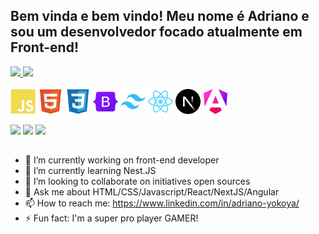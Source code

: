 ## Bem vinda e bem vindo! Meu nome é Adriano e sou um desenvolvedor focado atualmente em Front-end!

<div>
  <a href="https://github.com/yokoya-adriano">
    <img height="180em" src="https://github-readme-stats.vercel.app/api?username=yokoya-adriano&show_icons=true&theme=gotham&include_all_commits=true"/>
    <img height="180em" src="https://github-readme-stats.vercel.app/api/top-langs/?username=yokoya-adriano&layout=compact&langs_count=7&theme=gotham"/>
  </a>
</div>
  
<div style="display: inline_block">
  <br>
  <img align="center" alt="Yokoya-Js" height="40" width="40" src="https://raw.githubusercontent.com/devicons/devicon/master/icons/javascript/javascript-plain.svg">
  <img align="center" alt="Yokoya-HTML" height="40" width="40" src="https://raw.githubusercontent.com/devicons/devicon/master/icons/html5/html5-original.svg">
  <img align="center" alt="Yokoya-CSS" height="40" width="40" src="https://raw.githubusercontent.com/devicons/devicon/master/icons/css3/css3-original.svg">
  <img align="center" alt="Yokoya-bootstrap" height="40" width="40" src="https://raw.githubusercontent.com/devicons/devicon/master/icons/bootstrap/bootstrap-original.svg">
  <img align="center" alt="Yokoya-tailwind" height="40" width="40" src="https://raw.githubusercontent.com/devicons/devicon/refs/heads/master/icons/tailwindcss/tailwindcss-original.svg">
  <img align="center" alt="Yokoya-react" height="40" width="40" src="https://raw.githubusercontent.com/devicons/devicon/master/icons/react/react-original.svg">
  <img align="center" alt="Yokoya-nextjs" height="40" width="40" src="https://raw.githubusercontent.com/devicons/devicon/master/icons/nextjs/nextjs-original.svg">
  <img align="center" alt="Yokoya-nextjs" height="40" width="40" src="https://raw.githubusercontent.com/devicons/devicon/refs/heads/master/icons/angular/angular-original.svg">
</div>
</br>


<div>
  <a href="https://www.instagram.com/adrianoyokoya/" target="_blank"><img src="https://img.shields.io/badge/-Instagram-%23E4405F?style=for-the-badge&logo=instagram&logoColor=white" target="_blank"></a>
  <a href = "mailto:yokoya.adriano@gmail.com"><img src="https://img.shields.io/badge/-Gmail-%23333?style=for-the-badge&logo=gmail&logoColor=white" target="_blank"></a>
  <a href="https://www.linkedin.com/in/adriano-yokoya/" target="_blank"><img src="https://img.shields.io/badge/-LinkedIn-%230077B5?style=for-the-badge&logo=linkedin&logoColor=white" target="_blank"></a>
</div>

##

- 🔭 I’m currently working on front-end developer
- 🌱 I’m currently learning Nest.JS
- 👯 I’m looking to collaborate on initiatives open sources
- 💬 Ask me about HTML/CSS/Javascript/React/NextJS/Angular
- 📫 How to reach me: https://www.linkedin.com/in/adriano-yokoya/
- ⚡ Fun fact: I'm a super pro player GAMER!
